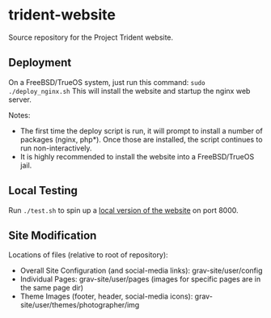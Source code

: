# trident-website
Source repository for the Project Trident website.

## Deployment
On a FreeBSD/TrueOS system, just run this command:
`sudo ./deploy_nginx.sh`
This will install the website and startup the nginx web server.

Notes:
* The first time the deploy script is run, it will prompt to install a number of packages (nginx, php*). Once those are installed, the script continues to run non-interactively.
* It is highly recommended to install the website into a FreeBSD/TrueOS jail.

## Local Testing
Run `./test.sh` to spin up a [local version of the website](http://localhost:8000) on port 8000.

## Site Modification
Locations of files (relative to root of repository):
* Overall Site Configuration (and social-media links): grav-site/user/config
* Individual Pages: grav-site/user/pages (images for specific pages are in the same page dir)
* Theme Images (footer, header, social-media icons): grav-site/user/themes/photographer/img
